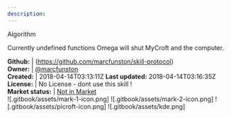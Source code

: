 ```yaml
---
description: 
---
```

Algorithm

Currently undefined functions
Omega will shut MyCroft and the computer.

**Github:** | (https://github.com/marcfunston/skill-protocol)  
**Owner:** | [@marcfunston](https://github.com/marcfunston)  
**Created:** | 2018-04-14T03:13:11Z  **Last updated:** 2018-04-14T03:16:35Z  
**License:** | No License - dont use this skill !  
**Market status:** | [Not in Market](https://market.mycroft.ai/skill/)  
 ![.gitbook/assets/mark-1-icon.png]  ![.gitbook/assets/mark-2-icon.png]  ![.gitbook/assets/picroft-icon.png]  ![.gitbook/assets/kde.png]  
